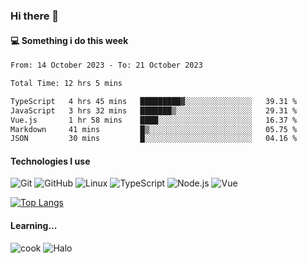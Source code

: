 ### Hi there 👋

#### 💻 Something i do this week

<!--START_SECTION:waka-->

```txt
From: 14 October 2023 - To: 21 October 2023

Total Time: 12 hrs 5 mins

TypeScript   4 hrs 45 mins   █████████▓░░░░░░░░░░░░░░░   39.31 %
JavaScript   3 hrs 32 mins   ███████▒░░░░░░░░░░░░░░░░░   29.31 %
Vue.js       1 hr 58 mins    ████░░░░░░░░░░░░░░░░░░░░░   16.37 %
Markdown     41 mins         █▒░░░░░░░░░░░░░░░░░░░░░░░   05.75 %
JSON         30 mins         █░░░░░░░░░░░░░░░░░░░░░░░░   04.16 %
```

<!--END_SECTION:waka-->


#### Technologies I use
![Git](https://img.shields.io/badge/-Git-222222?style=flat&logo=git&logoColor=F05032)
![GitHub](https://img.shields.io/badge/-GitHub-181717?style=flat&logo=github)
![Linux](https://img.shields.io/badge/-Linux-222222?style=flat&logo=linux&logoColor=FCC624)
![TypeScript](https://img.shields.io/badge/-TypeScript-000000?style=flat&logo=typescript)
![Node.js](https://img.shields.io/badge/-Node.js-222222?style=flat&logo=node.js&logoColor=339933)
![Vue](https://img.shields.io/badge/-Vue-222222?style=flat&logo=Vue.js&logoColor=4FC08D)

[![Top Langs](https://github-readme-stats.vercel.app/api/top-langs/?username=GodlessLiu&layout=compact)](https://github.com/anuraghazra/github-readme-stats)
#### Learning...
![cook](https://img.shields.io/badge/cook-v0.0.0-yellow.svg)
![Halo](https://img.shields.io/badge/Halo-v2.9.0-blue.svg)
